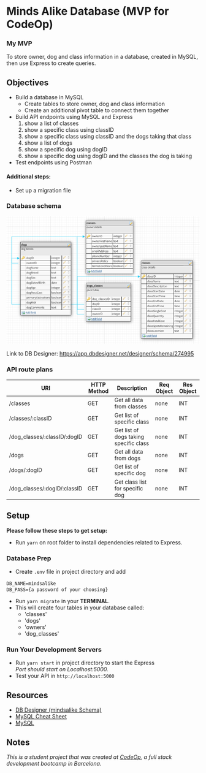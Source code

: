 # Minds Alike Database (MVP for CodeOp)

### My MVP

To store owner, dog and class information in a database, created in MySQL, then use Express to create queries.

## Objectives

- Build a database in MySQL
  - Create tables to store owner, dog and class information
  - Create an additional pivot table to connect them together
- Build API endpoints using MySQL and Express
  1. show a list of classes
  2. show a specific class using classID
  3. show a specific class using classID and the dogs taking that class
  4. show a list of dogs
  5. show a specific dog using dogID
  6. show a specific dog using dogID and the classes the dog is taking
- Test endpoints using Postman

#### Additional steps:

- Set up a migration file

### Database schema

![alt text](mindsalike_schema.png "Minds Alike DB Schema")

Link to DB Designer:
https://app.dbdesigner.net/designer/schema/274995

### API route plans

| URI                          | HTTP Method | Description                            | Req Object | Res Object |
| ---------------------------- | ----------- | -------------------------------------- | ---------- | ---------- |
| /classes                     | GET         | Get all data from classes              | none       | INT        |
| /classes/:classID            | GET         | Get list of specific class             | none       | INT        |
| /dog_classes/:classID/:dogID | GET         | Get list of dogs taking specific class | none       | INT        |
| /dogs                        | GET         | Get all data from dogs                 | none       | INT        |
| /dogs/:dogID                 | GET         | Get list of specific dog               | none       | INT        |
| /dog_classes/:dogID/:classID | GET         | Get class list for specific dog        | none       | INT        |

## Setup

**Please follow these steps to get setup:**

- Run `yarn` on root folder to install dependencies related to Express.

### Database Prep

- Create `.env` file in project directory and add

```
DB_NAME=mindsalike
DB_PASS={a password of your choosing}
```

- Run `yarn migrate` in your **TERMINAL**.
- This will create four tables in your database called:
  - 'classes'
  - 'dogs'
  - 'owners'
  - 'dog_classes'

### Run Your Development Servers

- Run `yarn start` in project directory to start the Express <br>
  _Port should start on Localhost:5000._
- Test your API in `http://localhost:5000`

## Resources

- [DB Designer (mindsalike Schema)](https://app.dbdesigner.net/designer/schema/274995)
- [MySQL Cheat Sheet](http://www.mysqltutorial.org/mysql-cheat-sheet.aspx)
- [MySQL](https://dev.mysql.com/doc/refman/8.0/en/database-use.html)

## Notes

_This is a student project that was created at [CodeOp](http://CodeOp.tech), a full stack development bootcamp in Barcelona._
